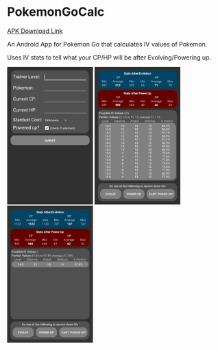 # PokemonGoCalc

[APK Download Link](https://raw.githubusercontent.com/McAJBen/PokemonGoCalc/master/PokemonGoCalcv0.6.2.apk)<p>
An Android App for Pokemon Go that calculates IV values of Pokemon.<p>
Uses IV stats to tell what your CP/HP will be after Evolving/Powering up.<p>
<img src="Examples/Screenshot_20160727-051441.png" width="200" alt="Screenshot_20160727-051441.png">
<img src="Examples/Screenshot_20160727-051505.png" width="200" alt="Screenshot_20160727-051505.png">
<img src="Examples/Screenshot_20160727-051723.png" width="200" alt="Screenshot_20160727-051723.png"><p>




